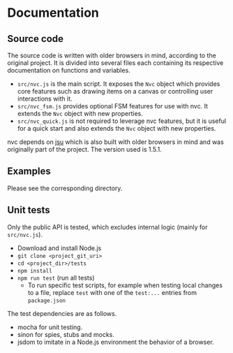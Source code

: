 # Documentation

## Source code

The source code is written with older browsers in mind, according to the
original project. It is divided into several files each containing its
respective documentation on functions and variables.
- `src/nvc.js` is the main script. It exposes the `Nvc` object which provides
core features such as drawing items on a canvas or controlling user interactions
with it.
- `src/nvc_fsm.js` provides optional FSM features for use with nvc. It extends
the `Nvc` object with new properties.
- `src/nvc_quick.js` is not required to leverage nvc features, but it is useful
for a quick start and also extends the `Nvc` object with new properties.

nvc depends on [jsu](https://github.com/arlogy/jsu) which is also built with
older browsers in mind and was originally part of the project. The version used
is 1.5.1.

## Examples

Please see the corresponding directory.

## Unit tests

Only the public API is tested, which excludes internal logic (mainly for `src/nvc.js`).
- Download and install Node.js
- `git clone <project_git_uri>`
- `cd <project_dir>/tests`
- `npm install`
- `npm run test` (run all tests)
    - To run specific test scripts, for example when testing local changes to a
    file, replace `test` with one of the `test:...` entries from `package.json`

The test dependencies are as follows.
- mocha for unit testing.
- sinon for spies, stubs and mocks.
- jsdom to imitate in a Node.js environment the behavior of a browser.
